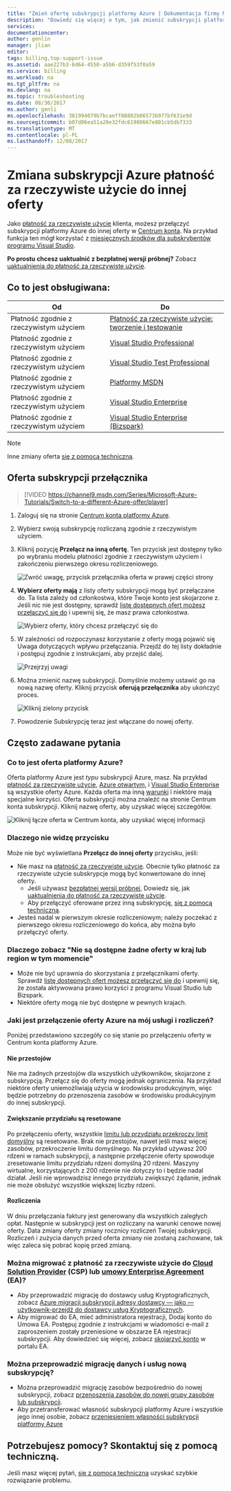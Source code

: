 ```yaml
---
title: "Zmień ofertę subskrypcji platformy Azure | Dokumentacja firmy Microsoft"
description: "Dowiedz się więcej o tym, jak zmienić subskrypcji platformy Azure i przełączanie do innej oferty przy użyciu Centrum konta platformy Azure"
services: 
documentationcenter: 
author: genlin
manager: jlian
editor: 
tags: billing,top-support-issue
ms.assetid: aae227b3-6d64-4550-a5b6-d359f53f0a59
ms.service: billing
ms.workload: na
ms.tgt_pltfrm: na
ms.devlang: na
ms.topic: troubleshooting
ms.date: 08/30/2017
ms.author: genli
ms.openlocfilehash: 381994079b7bcaeff08802b06573b977bf631e9d
ms.sourcegitcommit: b07d06ea51a20e32fdc61980667e801cb5db7333
ms.translationtype: MT
ms.contentlocale: pl-PL
ms.lasthandoff: 12/08/2017
---
```

# <a name="change-your-azure-pay-as-you-go-subscription-to-a-different-offer"></a>Zmiana subskrypcji Azure płatność za rzeczywiste użycie do innej oferty

Jako [płatność za rzeczywiste użycie](https://azure.microsoft.com/offers/ms-azr-0003p/) klienta, możesz przełączyć subskrypcji platformy Azure do innej oferty w [Centrum konta](https://account.windowsazure.com/Subscriptions). Na przykład funkcja ten mógł korzystać z [miesięcznych środków dla subskrybentów programu Visual Studio](https://azure.microsoft.com/pricing/member-offers/msdn-benefits-details/). 

**Po prostu chcesz uaktualnić z bezpłatnej wersji próbnej?** Zobacz [uaktualnienia do płatność za rzeczywiste użycie](billing-upgrade-azure-subscription.md).

## <a name="whats-supported"></a>Co to jest obsługiwana:

| Od | Do |
| --- | --- |
| Płatność zgodnie z rzeczywistym użyciem |[Płatność za rzeczywiste użycie: tworzenie i testowanie](https://azure.microsoft.com/offers/ms-azr-0023p/) |
| Płatność zgodnie z rzeczywistym użyciem |[Visual Studio Professional](https://azure.microsoft.com/offers/ms-azr-0059p/) |
| Płatność zgodnie z rzeczywistym użyciem |[Visual Studio Test Professional](https://azure.microsoft.com/offers/ms-azr-0060p/) |
| Płatność zgodnie z rzeczywistym użyciem |[Platformy MSDN](https://azure.microsoft.com/offers/ms-azr-0062p/) |
| Płatność zgodnie z rzeczywistym użyciem |[Visual Studio Enterprise](https://azure.microsoft.com/offers/ms-azr-0063p/) |
| Płatność zgodnie z rzeczywistym użyciem |[Visual Studio Enterprise (Bizspark)](https://azure.microsoft.com/offers/ms-azr-0064p/) |

> [!NOTE]
> Inne zmiany oferta [się z pomocą techniczną](https://portal.azure.com/?#blade/Microsoft_Azure_Support/HelpAndSupportBlade).
>
>

## <a name="switch-subscription-offer"></a>Oferta subskrypcji przełącznika

> [!VIDEO https://channel9.msdn.com/Series/Microsoft-Azure-Tutorials/Switch-to-a-different-Azure-offer/player]
>
>

1. Zaloguj się na stronie [Centrum konta platformy Azure](https://account.windowsazure.com/Subscriptions).
1. Wybierz swoją subskrypcję rozliczaną zgodnie z rzeczywistym użyciem.
1. Kliknij pozycję **Przełącz na inną ofertę**. Ten przycisk jest dostępny tylko po wybraniu modelu płatności zgodnie z rzeczywistym użyciem i zakończeniu pierwszego okresu rozliczeniowego.

   ![Zwróć uwagę, przycisk przełącznika oferta w prawej części strony](./media/billing-how-to-switch-azure-offer/switchbutton.png)
1. **Wybierz oferty mają** z listy oferty subskrypcji mogą być przełączane do. Ta lista zależy od członkostwa, które Twoje konto jest skojarzone z. Jeśli nic nie jest dostępny, sprawdź [listę dostępnych ofert możesz przełączyć się do](#whats-supported) i upewnij się, że masz prawa członkostwa. 

   ![Wybierz oferty, który chcesz przełączyć się do](./media/billing-how-to-switch-azure-offer/selectoffer.png)
1. W zależności od rozpoczynasz korzystanie z oferty mogą pojawić się Uwaga dotyczących wpływu przełączania. Przejdź do tej listy dokładnie i postępuj zgodnie z instrukcjami, aby przejść dalej.

   ![Przejrzyj uwagi](./media/billing-how-to-switch-azure-offer/thingstonote.png)
1. Można zmienić nazwę subskrypcji. Domyślnie możemy ustawić go na nową nazwę oferty. Kliknij przycisk **oferują przełącznika** aby ukończyć proces.

   ![Kliknij zielony przycisk](./media/billing-how-to-switch-azure-offer/confirmpage.png)
1. Powodzenie Subskrypcję teraz jest włączane do nowej oferty.

## <a name="frequently-asked-questions"></a>Często zadawane pytania

### <a name="what-is-an-azure-offer"></a>Co to jest oferta platformy Azure?

Oferta platformy Azure jest *typu* subskrypcji Azure, masz. Na przykład [płatność za rzeczywiste użycie](https://azure.microsoft.com/offers/ms-azr-0003p/), [Azure otwartym](https://azure.microsoft.com/offers/ms-azr-0111p/), i [Visual Studio Enterprise](https://azure.microsoft.com/offers/ms-azr-0063p/) są wszystkie oferty Azure. Każda oferta ma inną [warunki](https://azure.microsoft.com/support/legal/offer-details/) i niektóre mają specjalne korzyści. Oferta subskrypcji można znaleźć na stronie Centrum konta subskrypcji. Kliknij nazwę oferty, aby uzyskać więcej szczegółów.

   ![Kliknij łącze oferta w Centrum konta, aby uzyskać więcej informacji](./media/billing-how-to-switch-azure-offer/offerlink.png)

### <a name="why-dont-i-see-the-button"></a>Dlaczego nie widzę przycisku

Może nie być wyświetlana **Przełącz do innej oferty** przycisku, jeśli:

* Nie masz na [płatność za rzeczywiste użycie](https://azure.microsoft.com/offers/ms-azr-0003p/). Obecnie tylko płatność za rzeczywiste użycie subskrypcje mogą być konwertowane do innej oferty.
  * Jeśli używasz [bezpłatnej wersji próbnej](https://azure.microsoft.com/free/), Dowiedz się, jak [uaktualnienia do płatność za rzeczywiste użycie](billing-upgrade-azure-subscription.md).
  * Aby przełączyć oferowane przez inną subskrypcję, [się z pomocą techniczną](https://portal.azure.com/?#blade/Microsoft_Azure_Support/HelpAndSupportBlade).
* Jesteś nadal w pierwszym okresie rozliczeniowym; należy poczekać z pierwszego okresu rozliczeniowego do końca, aby można było przełączyć oferty.

### <a name="why-do-i-see-there-are-no-offers-available-in-your-region-or-country-at-this-time"></a>Dlaczego zobacz "Nie są dostępne żadne oferty w kraj lub region w tym momencie"

* Może nie być uprawnia do skorzystania z przełącznikami oferty. Sprawdź [listę dostępnych ofert możesz przełączyć się do](#whats-supported) i upewnij się, że została aktywowana prawo korzyści z programu Visual Studio lub Bizspark.
* Niektóre oferty mogą nie być dostępne w pewnych krajach.

### <a name="what-does-switching-azure-offers-do-to-my-service-and-billing"></a>Jaki jest przełączenie oferty Azure na mój usługi i rozliczeń?

Poniżej przedstawiono szczegóły co się stanie po przełączeniu oferty w Centrum konta platformy Azure.

#### <a name="no-service-downtime"></a>Nie przestojów

Nie ma żadnych przestojów dla wszystkich użytkowników, skojarzone z subskrypcją. Przełącz się do oferty mogą jednak ograniczenia. Na przykład niektóre oferty uniemożliwiają użycia w środowisku produkcyjnym, więc będzie potrzebny do przenoszenia zasobów w środowisku produkcyjnym do innej subskrypcji.

#### <a name="quota-increases-are-reset"></a>Zwiększanie przydziału są resetowane

Po przełączeniu oferty, wszystkie [limitu lub przydziału przekroczy limit domyślny](../azure-supportability/resource-manager-core-quotas-request.md) są resetowane. Brak nie przestojów, nawet jeśli masz więcej zasobów, przekroczenie limitu domyślnego. Na przykład używasz 200 rdzeni w ramach subskrypcji, a następnie przełączenie oferty spowoduje zresetowanie limitu przydziału rdzeni domyślną 20 rdzeni. Maszyny wirtualne, korzystających z 200 rdzenie nie dotyczy to i będzie nadal działał. Jeśli nie wprowadzisz innego przydziału zwiększyć żądanie, jednak nie może obsłużyć wszystkie większej liczby rdzeni.

#### <a name="billing"></a>Rozliczenia

W dniu przełączania faktury jest generowany dla wszystkich zaległych opłat. Następnie w subskrypcji jest on rozliczany na warunki cenowe nowej oferty. Data zmiany oferty zmiany rocznicy rozliczeń Twojej subskrypcji. Rozliczeń i zużycia danych przed oferta zmiany nie zostaną zachowane, tak więc zaleca się pobrać kopię przed zmianą.

### <a name="can-i-migrate-from-pay-as-you-go-to-cloud-solution-providerhttpspartnermicrosoftcomsolutionscloud-reseller-overview-csp-or-enterprise-agreementhttpsazuremicrosoftcompricingenterprise-agreement-ea"></a>Można migrować z płatność za rzeczywiste użycie do [Cloud Solution Provider](https://partner.microsoft.com/Solutions/cloud-reseller-overview) (CSP) lub [umowy Enterprise Agreement](https://azure.microsoft.com/pricing/enterprise-agreement/) (EA)?

* Aby przeprowadzić migrację do dostawcy usług Kryptograficznych, zobacz [Azure migracji subskrypcji adresy dostawcy — jako — użytkownik-przejdź do dostawcy usług Kryptograficznych](https://docs.microsoft.com/azure/cloud-solution-provider/migration/migration-from-payg-to-csp).
* Aby migrować do EA, mieć administratora rejestracji, Dodaj konto do Umowa EA. Postępuj zgodnie z instrukcjami w wiadomości e-mail z zaproszeniem zostały przeniesione w obszarze EA rejestracji subskrypcji. Aby dowiedzieć się więcej, zobacz [skojarzyć konto](https://ea.azure.com/helpdocs/associateExistingAccount) w portalu EA.

### <a name="can-i-migrate-data-and-services-to-a-new-subscription"></a>Można przeprowadzić migrację danych i usług nową subskrypcję?

* Można przeprowadzić migrację zasobów bezpośrednio do nowej subskrypcji, zobacz [przenoszenia zasobów do nowej grupy zasobów lub subskrypcji](../azure-resource-manager/resource-group-move-resources.md).
* Aby przetransferować własność subskrypcji platformy Azure i wszystkie jego innej osobie, zobacz [przeniesieniem własności subskrypcji platformy Azure](billing-subscription-transfer.md)

## <a name="need-help-contact-support"></a>Potrzebujesz pomocy? Skontaktuj się z pomocą techniczną.

Jeśli masz więcej pytań, [się z pomocą techniczną](https://portal.azure.com/?#blade/Microsoft_Azure_Support/HelpAndSupportBlade) uzyskać szybkie rozwiązanie problemu.
